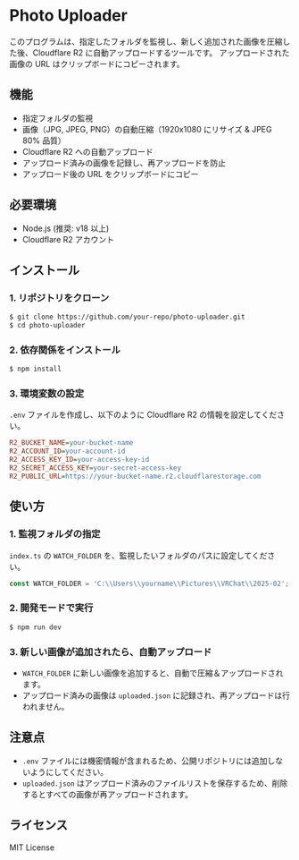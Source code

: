 # Photo Uploader

このプログラムは、指定したフォルダを監視し、新しく追加された画像を圧縮した後、Cloudflare R2 に自動アップロードするツールです。
アップロードされた画像の URL はクリップボードにコピーされます。

## 機能
- 指定フォルダの監視
- 画像（JPG, JPEG, PNG）の自動圧縮（1920x1080 にリサイズ & JPEG 80% 品質）
- Cloudflare R2 への自動アップロード
- アップロード済みの画像を記録し、再アップロードを防止
- アップロード後の URL をクリップボードにコピー

## 必要環境
- Node.js (推奨: v18 以上)
- Cloudflare R2 アカウント

## インストール

### 1. リポジトリをクローン
```sh
$ git clone https://github.com/your-repo/photo-uploader.git
$ cd photo-uploader
```

### 2. 依存関係をインストール
```sh
$ npm install
```

### 3. 環境変数の設定
`.env` ファイルを作成し、以下のように Cloudflare R2 の情報を設定してください。

```ini
R2_BUCKET_NAME=your-bucket-name
R2_ACCOUNT_ID=your-account-id
R2_ACCESS_KEY_ID=your-access-key-id
R2_SECRET_ACCESS_KEY=your-secret-access-key
R2_PUBLIC_URL=https://your-bucket-name.r2.cloudflarestorage.com
```

## 使い方

### 1. 監視フォルダの指定
`index.ts` の `WATCH_FOLDER` を、監視したいフォルダのパスに設定してください。
```ts
const WATCH_FOLDER = 'C:\\Users\\yourname\\Pictures\\VRChat\\2025-02';
```

### 2. 開発モードで実行
```sh
$ npm run dev
```

### 3. 新しい画像が追加されたら、自動アップロード
- `WATCH_FOLDER` に新しい画像を追加すると、自動で圧縮＆アップロードされます。
- アップロード済みの画像は `uploaded.json` に記録され、再アップロードは行われません。

## 注意点
- `.env` ファイルには機密情報が含まれるため、公開リポジトリには追加しないようにしてください。
- `uploaded.json` はアップロード済みのファイルリストを保存するため、削除するとすべての画像が再アップロードされます。

## ライセンス
MIT License

